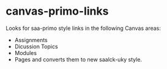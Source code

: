 # canvas-primo-links

Looks for saa-primo style links in the following Canvas areas:
- Assignments
- Dicussion Topics
- Modules
- Pages
and converts them to new saalck-uky style.
